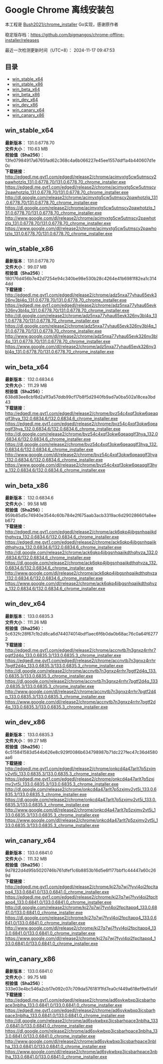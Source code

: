 # Google Chrome 离线安装包
本工程是 [Bush2021/chrome_installer](https://github.com/Bush2021/chrome_installer) Go实现，感谢原作者

稳定版存档：<https://github.com/bigmangos/chrome-offline-installer/releases>

最近一次检测更新时间（UTC+8）：
2024-11-17 09:47:53

## 目录
* [win_stable_x64](https://github.com/bigmangos/chrome-offline-installer?tab=readme-ov-file#win_stable_x64)
* [win_stable_x86](https://github.com/bigmangos/chrome-offline-installer?tab=readme-ov-file#win_stable_x86)
* [win_beta_x64](https://github.com/bigmangos/chrome-offline-installer?tab=readme-ov-file#win_beta_x64)
* [win_beta_x86](https://github.com/bigmangos/chrome-offline-installer?tab=readme-ov-file#win_beta_x86)
* [win_dev_x64](https://github.com/bigmangos/chrome-offline-installer?tab=readme-ov-file#win_dev_x64)
* [win_dev_x86](https://github.com/bigmangos/chrome-offline-installer?tab=readme-ov-file#win_dev_x86)
* [win_canary_x64](https://github.com/bigmangos/chrome-offline-installer?tab=readme-ov-file#win_canary_x64)
* [win_canary_x86](https://github.com/bigmangos/chrome-offline-installer?tab=readme-ov-file#win_canary_x86)

## win_stable_x64
**最新版本**： 131.0.6778.70  
**文件大小**： 110.63 MB  
**校验值（Sha256）**： 13fe07984917a6765fad62c368c4a6b066227e45ee1557ddf1a4b440607d1e0c  
**下载链接**：
http://edgedl.me.gvt1.com/edgedl/release2/chrome/acimyxtg5cw5utmscy2pawhotzlq_131.0.6778.70/131.0.6778.70_chrome_installer.exe
https://edgedl.me.gvt1.com/edgedl/release2/chrome/acimyxtg5cw5utmscy2pawhotzlq_131.0.6778.70/131.0.6778.70_chrome_installer.exe
http://dl.google.com/release2/chrome/acimyxtg5cw5utmscy2pawhotzlq_131.0.6778.70/131.0.6778.70_chrome_installer.exe
https://dl.google.com/release2/chrome/acimyxtg5cw5utmscy2pawhotzlq_131.0.6778.70/131.0.6778.70_chrome_installer.exe
http://www.google.com/dl/release2/chrome/acimyxtg5cw5utmscy2pawhotzlq_131.0.6778.70/131.0.6778.70_chrome_installer.exe
https://www.google.com/dl/release2/chrome/acimyxtg5cw5utmscy2pawhotzlq_131.0.6778.70/131.0.6778.70_chrome_installer.exe
## win_stable_x86
**最新版本**： 131.0.6778.70  
**文件大小**： 99.07 MB  
**校验值（Sha256）**： 180176d456b7e42d7254e94c340be98e530b28c4264e41b6981f82ea1c3144dd  
**下载链接**：
http://edgedl.me.gvt1.com/edgedl/release2/chrome/adz5nxa77yhau65evk326ny3bl4q_131.0.6778.70/131.0.6778.70_chrome_installer.exe
https://edgedl.me.gvt1.com/edgedl/release2/chrome/adz5nxa77yhau65evk326ny3bl4q_131.0.6778.70/131.0.6778.70_chrome_installer.exe
http://dl.google.com/release2/chrome/adz5nxa77yhau65evk326ny3bl4q_131.0.6778.70/131.0.6778.70_chrome_installer.exe
https://dl.google.com/release2/chrome/adz5nxa77yhau65evk326ny3bl4q_131.0.6778.70/131.0.6778.70_chrome_installer.exe
http://www.google.com/dl/release2/chrome/adz5nxa77yhau65evk326ny3bl4q_131.0.6778.70/131.0.6778.70_chrome_installer.exe
https://www.google.com/dl/release2/chrome/adz5nxa77yhau65evk326ny3bl4q_131.0.6778.70/131.0.6778.70_chrome_installer.exe
## win_beta_x64
**最新版本**： 132.0.6834.6  
**文件大小**： 111.29 MB  
**校验值（Sha256）**： 638d83ee8cbf8d2a1f3a57ddb99cf17b8f5d2940fb9ad7a0ba502a18cea3bd43  
**下载链接**：
http://edgedl.me.gvt1.com/edgedl/release2/chrome/bvz54c4xqf3okw6qeaqglf3hya_132.0.6834.6/132.0.6834.6_chrome_installer.exe
https://edgedl.me.gvt1.com/edgedl/release2/chrome/bvz54c4xqf3okw6qeaqglf3hya_132.0.6834.6/132.0.6834.6_chrome_installer.exe
http://dl.google.com/release2/chrome/bvz54c4xqf3okw6qeaqglf3hya_132.0.6834.6/132.0.6834.6_chrome_installer.exe
https://dl.google.com/release2/chrome/bvz54c4xqf3okw6qeaqglf3hya_132.0.6834.6/132.0.6834.6_chrome_installer.exe
http://www.google.com/dl/release2/chrome/bvz54c4xqf3okw6qeaqglf3hya_132.0.6834.6/132.0.6834.6_chrome_installer.exe
https://www.google.com/dl/release2/chrome/bvz54c4xqf3okw6qeaqglf3hya_132.0.6834.6/132.0.6834.6_chrome_installer.exe
## win_beta_x86
**最新版本**： 132.0.6834.6  
**文件大小**： 99.58 MB  
**校验值（Sha256）**： 959b85d5c74940e3544c60b784e2f675aab3acb3319ac6d290286601a8eeb672  
**下载链接**：
http://edgedl.me.gvt1.com/edgedl/release2/chrome/ack6qkp4jibgsnhqaiikdthqhvza_132.0.6834.6/132.0.6834.6_chrome_installer.exe
https://edgedl.me.gvt1.com/edgedl/release2/chrome/ack6qkp4jibgsnhqaiikdthqhvza_132.0.6834.6/132.0.6834.6_chrome_installer.exe
http://dl.google.com/release2/chrome/ack6qkp4jibgsnhqaiikdthqhvza_132.0.6834.6/132.0.6834.6_chrome_installer.exe
https://dl.google.com/release2/chrome/ack6qkp4jibgsnhqaiikdthqhvza_132.0.6834.6/132.0.6834.6_chrome_installer.exe
http://www.google.com/dl/release2/chrome/ack6qkp4jibgsnhqaiikdthqhvza_132.0.6834.6/132.0.6834.6_chrome_installer.exe
https://www.google.com/dl/release2/chrome/ack6qkp4jibgsnhqaiikdthqhvza_132.0.6834.6/132.0.6834.6_chrome_installer.exe
## win_dev_x64
**最新版本**： 133.0.6835.3  
**文件大小**： 111.26 MB  
**校验值（Sha256）**： 5c632fc28f67c1b2d8ca6d744074014bdf1aec6f6b0da0b68ac76c0a64f62772  
**下载链接**：
http://edgedl.me.gvt1.com/edgedl/release2/chrome/accnvtb7n3gnxz4rrhr7pgtf2d4q_133.0.6835.3/133.0.6835.3_chrome_installer.exe
https://edgedl.me.gvt1.com/edgedl/release2/chrome/accnvtb7n3gnxz4rrhr7pgtf2d4q_133.0.6835.3/133.0.6835.3_chrome_installer.exe
http://dl.google.com/release2/chrome/accnvtb7n3gnxz4rrhr7pgtf2d4q_133.0.6835.3/133.0.6835.3_chrome_installer.exe
https://dl.google.com/release2/chrome/accnvtb7n3gnxz4rrhr7pgtf2d4q_133.0.6835.3/133.0.6835.3_chrome_installer.exe
http://www.google.com/dl/release2/chrome/accnvtb7n3gnxz4rrhr7pgtf2d4q_133.0.6835.3/133.0.6835.3_chrome_installer.exe
https://www.google.com/dl/release2/chrome/accnvtb7n3gnxz4rrhr7pgtf2d4q_133.0.6835.3/133.0.6835.3_chrome_installer.exe
## win_dev_x86
**最新版本**： 133.0.6835.3  
**文件大小**： 99.27 MB  
**校验值（Sha256）**： 6c515841583d544b626e8c929f0086b634798987b71dc227fec47c36d4580aa6  
**下载链接**：
http://edgedl.me.gvt1.com/edgedl/release2/chrome/onkcd4a47arlt7p5zxjmv2vt5i_133.0.6835.3/133.0.6835.3_chrome_installer.exe
https://edgedl.me.gvt1.com/edgedl/release2/chrome/onkcd4a47arlt7p5zxjmv2vt5i_133.0.6835.3/133.0.6835.3_chrome_installer.exe
http://dl.google.com/release2/chrome/onkcd4a47arlt7p5zxjmv2vt5i_133.0.6835.3/133.0.6835.3_chrome_installer.exe
https://dl.google.com/release2/chrome/onkcd4a47arlt7p5zxjmv2vt5i_133.0.6835.3/133.0.6835.3_chrome_installer.exe
http://www.google.com/dl/release2/chrome/onkcd4a47arlt7p5zxjmv2vt5i_133.0.6835.3/133.0.6835.3_chrome_installer.exe
https://www.google.com/dl/release2/chrome/onkcd4a47arlt7p5zxjmv2vt5i_133.0.6835.3/133.0.6835.3_chrome_installer.exe
## win_canary_x64
**最新版本**： 133.0.6841.0  
**文件大小**： 111.32 MB  
**校验值（Sha256）**： 9d7822d4d95b5020746b761dfef1c6b8853b16d5e6f177bbf1c44447a60c269d  
**下载链接**：
http://edgedl.me.gvt1.com/edgedl/release2/chrome/kj27q7wj7fyvl4oi2fpcltapq4_133.0.6841.0/133.0.6841.0_chrome_installer.exe
https://edgedl.me.gvt1.com/edgedl/release2/chrome/kj27q7wj7fyvl4oi2fpcltapq4_133.0.6841.0/133.0.6841.0_chrome_installer.exe
http://dl.google.com/release2/chrome/kj27q7wj7fyvl4oi2fpcltapq4_133.0.6841.0/133.0.6841.0_chrome_installer.exe
https://dl.google.com/release2/chrome/kj27q7wj7fyvl4oi2fpcltapq4_133.0.6841.0/133.0.6841.0_chrome_installer.exe
http://www.google.com/dl/release2/chrome/kj27q7wj7fyvl4oi2fpcltapq4_133.0.6841.0/133.0.6841.0_chrome_installer.exe
https://www.google.com/dl/release2/chrome/kj27q7wj7fyvl4oi2fpcltapq4_133.0.6841.0/133.0.6841.0_chrome_installer.exe
## win_canary_x86
**最新版本**： 133.0.6841.0  
**文件大小**： 99.75 MB  
**校验值（Sha256）**： 333e03e4bc546a2cb17e092c07c709da576181f1fd7ea0cf449a618ef9e61a5f  
**下载链接**：
http://edgedl.me.gvt1.com/edgedl/release2/chrome/ad6sykwbxp3icsbarhpace3nblha_133.0.6841.0/133.0.6841.0_chrome_installer.exe
https://edgedl.me.gvt1.com/edgedl/release2/chrome/ad6sykwbxp3icsbarhpace3nblha_133.0.6841.0/133.0.6841.0_chrome_installer.exe
http://dl.google.com/release2/chrome/ad6sykwbxp3icsbarhpace3nblha_133.0.6841.0/133.0.6841.0_chrome_installer.exe
https://dl.google.com/release2/chrome/ad6sykwbxp3icsbarhpace3nblha_133.0.6841.0/133.0.6841.0_chrome_installer.exe
http://www.google.com/dl/release2/chrome/ad6sykwbxp3icsbarhpace3nblha_133.0.6841.0/133.0.6841.0_chrome_installer.exe
https://www.google.com/dl/release2/chrome/ad6sykwbxp3icsbarhpace3nblha_133.0.6841.0/133.0.6841.0_chrome_installer.exe
